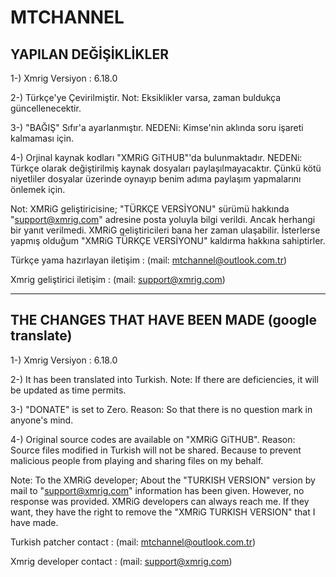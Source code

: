 # MTCHANNEL

YAPILAN DEĞİŞİKLİKLER
---------------------
1-) Xmrig Versiyon : 6.18.0

2-) Türkçe'ye Çevirilmiştir.
Not: Eksiklikler varsa, zaman buldukça güncellenecektir.

3-) "BAĞIŞ" Sıfır'a ayarlanmıştır.
NEDENi: Kimse'nin aklında soru işareti kalmaması için.

4-) Orjinal kaynak kodları "XMRiG GiTHUB"'da bulunmaktadır. 
NEDENi: Türkçe olarak değiştirilmiş kaynak dosyaları paylaşılmayacaktır.
Çünkü kötü niyetliler dosyalar üzerinde oynayıp benim adıma paylaşım yapmalarını önlemek için.

Not: XMRiG geliştiricisine; "TÜRKÇE VERSİYONU" sürümü hakkında "support@xmrig.com" adresine posta yoluyla
bilgi verildi. Ancak herhangi bir yanıt verilmedi. XMRiG geliştiricileri bana her zaman ulaşabilir.
İsterlerse yapmış olduğum "XMRiG TÜRKÇE VERSİYONU" kaldırma hakkına sahiptirler.

Türkçe yama hazırlayan iletişim : (mail: mtchannel@outlook.com.tr)

Xmrig geliştirici iletişim      : (mail: support@xmrig.com)

------------------------------------------------------------------------------------------------------------------

THE CHANGES THAT HAVE BEEN MADE (google translate)
-------------------------------
1-) Xmrig Versiyon : 6.18.0

2-) It has been translated into Turkish.
Note: If there are deficiencies, it will be updated as time permits.

3-) "DONATE" is set to Zero.
Reason: So that there is no question mark in anyone's mind.

4-) Original source codes are available on "XMRiG GiTHUB".
Reason: Source files modified in Turkish will not be shared.
Because to prevent malicious people from playing and sharing files on my behalf.

Note: To the XMRiG developer; About the "TURKISH VERSION" version by mail to "support@xmrig.com"
information has been given. However, no response was provided. XMRiG developers can always reach me.
If they want, they have the right to remove the "XMRiG TURKISH VERSION" that I have made.

Turkish patcher contact : (mail: mtchannel@outlook.com.tr)

Xmrig developer contact : (mail: support@xmrig.com)

